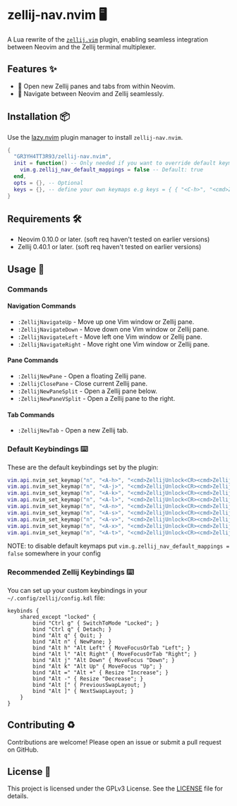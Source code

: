 # zellij-nav.nvim 🖥️

A Lua rewrite of the [`zellij.vim`](https://github.com/fresh2dev/zellij.vim) plugin, enabling seamless integration between Neovim and the Zellij terminal multiplexer.

## Features ✨

- 📂 Open new Zellij panes and tabs from within Neovim.
- 🔄 Navigate between Neovim and Zellij seamlessly.

## Installation 📦

Use the [lazy.nvim](https://github.com/folke/lazy.nvim) plugin manager to install `zellij-nav.nvim`.

```lua
{
  "GR3YH4TT3R93/zellij-nav.nvim",
  init = function() -- Only needed if you want to override default keymaps otherwise just call opts = {}
    vim.g.zellij_nav_default_mappings = false -- Default: true
  end,
  opts = {}, -- Optional
  keys = {}, -- define your own keymaps e.g keys = { { "<C-h>", "<cmd>ZellijNavigateUp<CR>", { silent = true, desc = "Move to Zellij pane up" } } }
}
```

## Requirements 🛠️

- Neovim 0.10.0 or later. (soft req haven't tested on earlier versions)
- Zellij 0.40.1 or later. (soft req haven't tested on earlier versions)

## Usage 🚀

### Commands

#### Navigation Commands

- `:ZellijNavigateUp` - Move up one Vim window or Zellij pane.
- `:ZellijNavigateDown` - Move down one Vim window or Zellij pane.
- `:ZellijNavigateLeft` - Move left one Vim window or Zellij pane.
- `:ZellijNavigateRight` - Move right one Vim window or Zellij pane.

#### Pane Commands

- `:ZellijNewPane` - Open a floating Zellij pane.
- `:ZellijClosePane` - Close current Zellij pane.
- `:ZellijNewPaneSplit` - Open a Zellij pane below.
- `:ZellijNewPaneVSplit` - Open a Zellij pane to the right.

#### Tab Commands

- `:ZellijNewTab` - Open a new Zellij tab.

### Default Keybindings ⌨️

These are the default keybindings set by the plugin:

```lua
vim.api.nvim_set_keymap("n", "<A-h>", "<cmd>ZellijUnlock<CR><cmd>ZellijNavigateLeft<CR>", { silent = true })
vim.api.nvim_set_keymap("n", "<A-j>", "<cmd>ZellijUnlock<CR><cmd>ZellijNavigateDown<CR>", { silent = true })
vim.api.nvim_set_keymap("n", "<A-k>", "<cmd>ZellijUnlock<CR><cmd>ZellijNavigateUp<CR>", { silent = true })
vim.api.nvim_set_keymap("n", "<A-l>", "<cmd>ZellijUnlock<CR><cmd>ZellijNavigateRight<CR>", { silent = true })
vim.api.nvim_set_keymap("n", "<A-n>", "<cmd>ZellijUnlock<CR><cmd>ZellijNewPane<CR>", { silent = true })
vim.api.nvim_set_keymap("n", "<A-s>", "<cmd>ZellijUnlock<CR><cmd>ZellijNewPaneSplit<CR>", { silent = true })
vim.api.nvim_set_keymap("n", "<A-v>", "<cmd>ZellijUnlock<CR><cmd>ZellijNewPaneVSplit<CR>", { silent = true })
vim.api.nvim_set_keymap("n", "<A-x>", "<cmd>ZellijUnlock<CR><cmd>ZellijClosePane<CR>", { silent = true })
vim.api.nvim_set_keymap("n", "<A-t>", "<cmd>ZellijUnlock<CR><cmd>ZellijNewTab<CR>", { silent = true })
```
NOTE: to disable default keymaps put `vim.g.zellij_nav_default_mappings = false` somewhere in your config


### Recommended Zellij Keybindings ⌨️

You can set up your custom keybindings in your `~/.config/zellij/config.kdl` file:

```kdl
keybinds {
    shared_except "locked" {
        bind "Ctrl g" { SwitchToMode "Locked"; }
        bind "Ctrl q" { Detach; }
        bind "Alt q" { Quit; }
        bind "Alt n" { NewPane; }
        bind "Alt h" "Alt Left" { MoveFocusOrTab "Left"; }
        bind "Alt l" "Alt Right" { MoveFocusOrTab "Right"; }
        bind "Alt j" "Alt Down" { MoveFocus "Down"; }
        bind "Alt k" "Alt Up" { MoveFocus "Up"; }
        bind "Alt =" "Alt +" { Resize "Increase"; }
        bind "Alt -" { Resize "Decrease"; }
        bind "Alt [" { PreviousSwapLayout; }
        bind "Alt ]" { NextSwapLayout; }
    }
}
```

## Contributing ♻️

Contributions are welcome! Please open an issue or submit a pull request on GitHub.

## License 📜

This project is licensed under the GPLv3 License. See the [LICENSE](LICENSE) file for details.
